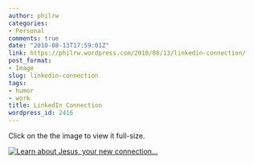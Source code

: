 ```yaml
---
author: philrw
categories:
- Personal
comments: true
date: "2010-08-13T17:59:01Z"
link: https://philrw.wordpress.com/2010/08/13/linkedin-connection/
post_format:
- Image
slug: linkedin-connection
tags:
- humor
- work
title: LinkedIn Connection
wordpress_id: 2416
---
```


Click on the the image to view it full-size.

[![Learn about Jesus, your new connection...](https://blog.rosenberg-watt.com/wp-content/uploads/2010/08/LinkedIn-connection-300x7.jpg)](http://philrw.files.wordpress.com/2010/08/linkedin-connection.jpg)
